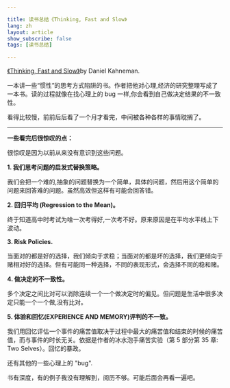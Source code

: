 ```yaml
---

title: 读书总结《Thinking, Fast and Slow》
lang: zh
layout: article
show_subscribe: false
tags: [读书总结]

---
```


[《Thinking, Fast and Slow》](https://www.goodreads.com/book/show/11468377-thinking-fast-and-slow)by Daniel Kahneman.

一本讲一些“惯性”的思考方式陷阱的书。作者把他对心理,经济的研究整理写成了一本书。读的过程就像在找心理上的 bug 一样,你会看到自己做决定结果的不一致性。

看得比较慢，前前后后看了一个月才看完，中间被各种各样的事情耽搁了。

---

**一些看完后很惊叹的点：**

很惊叹是因为以前从来没有意识到这些问题。

**1. 我们思考问题的启发式替换策略。**

我们会把一个难的,抽象的问题替换为一个简单，具体的问题，然后用这个简单的问题来回答难的问题。虽然高效但这样有可能会回答错。

**2. 回归平均 (Regression to the Mean)。**

终于知道高中时考试为啥一次考得好,一次考不好。原来原因是在平均水平线上下波动。

**3. Risk Policies.**

当面对的都是好的选择，我们倾向于求稳；当面对的都是坏的选择，我们更倾向于赌相对好的选择。但有可能同一种选择，不同的表现形式，会选择不同的稳和赌。

**4. 做决定的不一致性。**

多个决定之间比对可以消除连续一个一个做决定时的偏见。但问题是生活中很多决定只能一个一个做,没有比对。

**5. 体验和回忆(EXPERIENCE AND MEMORY)评判的不一致。**

我们用回忆评估一个事件的痛苦值取决于过程中最大的痛苦值和结束的时候的痛苦值，而与事件的时长无关。依据是作者的冰水泡手痛苦实验（第 5 部分第 35 章: Two Selves）。回忆的暴政。

还有其他的一些心理上的 "bug". 

书有深度，有的例子我没有理解到，阅历不够。可能后面会再看一遍吧。

